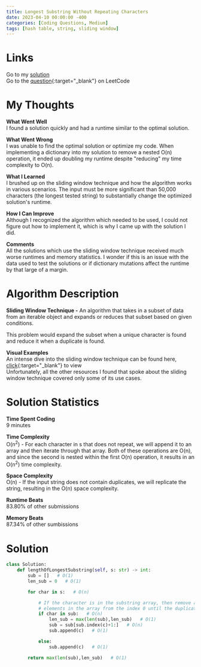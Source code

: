 ```yaml
---
title: Longest Substring Without Repeating Characters
date: 2023-04-10 00:00:00 -400
categories: [Coding Questions, Medium]
tags: [hash table, string, sliding window]
---
```


# Links  

Go to my [solution](#solution)  
Go to the [question](https://leetcode.com/problems/longest-substring-without-repeating-characters/){:target="_blank"} on LeetCode  

# My Thoughts  

**What Went Well**  
I found a solution quickly and had a runtime similar to the optimal solution.

**What Went Wrong**  
I was unable to find the optimal solution or optimize my code. 
When implementing a dictionary into my solution to remove a nested O(n) operation, it ended up doubling my runtime despite "reducing" my time complexity to O(n).

**What I Learned**  
I brushed up on the sliding window technique and how the algorithm works in various scenarios.
The input must be more significant than 50,000 characters (the longest tested string) to substantially change the optimized solution's runtime.

**How I Can Improve**  
Although I recognized the algorithm which needed to be used, I could not figure out how to implement it, which is why I came up with the solution I did.

**Comments**  
All the solutions which use the sliding window technique received much worse runtimes and memory statistics.
I wonder if this is an issue with the data used to test the solutions or if dictionary mutations affect the runtime by that large of a margin.

# Algorithm Description

**Sliding Window Technique -** An algorithm that takes in a subset of data from an iterable object and expands or reduces that subset based on given conditions.

This problem would expand the subset when a unique character is found and reduce it when a duplicate is found.

**Visual Examples**  
An intense dive into the sliding window technique can be found here, [click](https://www.youtube.com/watch?v=jM2dhDPYMQM){:target="_blank"} to view  
Unfortunately, all the other resources I found that spoke about the sliding window technique covered only some of its use cases.

# Solution Statistics  

**Time Spent Coding**  
9 minutes

**Time Complexity**  
O(n<sup>2</sup>) - For each character in s that does not repeat, we will append it to an array and then iterate through that array. Both of these operations are O(n), and since the second is nested within the first O(n) operation, it results in an O(n<sup>2</sup>) time complexity.

**Space Complexity**  
O(n) - If the input string does not contain duplicates, we will replicate the string, resulting in the O(n) space complexity.

**Runtime Beats**  
83.80% of other submissions  

**Memory Beats**  
87.34% of other sumbissions  

# Solution  

```python
class Solution:
    def lengthOfLongestSubstring(self, s: str) -> int:
        sub = []   # O(1)
        len_sub = 0   # O(1)

        for char in s:   # O(n)

            # If the character is in the substring array, then remove all
            # elements in the array from the index 0 until the duplicate, inclusive
            if char in sub:   # O(n)
                len_sub = max(len(sub),len_sub)   # O(1)
                sub = sub[sub.index(c)+1:]   # O(n)
                sub.append(c)   # O(1)

            else:
                sub.append(c)   # O(1)

        return max(len(sub),len_sub)   # O(1)
```